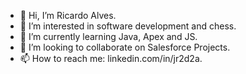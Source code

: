 - 👋 Hi, I’m Ricardo Alves.
- 👀 I’m interested in software development and chess.
- 🌱 I’m currently learning Java, Apex and JS.
- 💞️ I’m looking to collaborate on Salesforce Projects.
- 📫 How to reach me: linkedin.com/in/jr2d2a.

